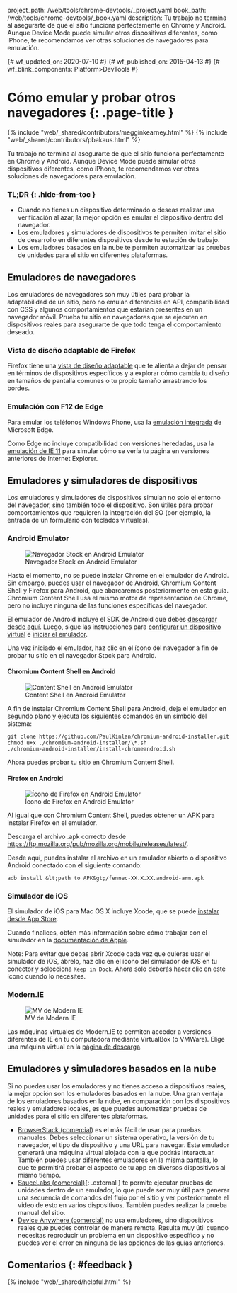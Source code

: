 project_path: /web/tools/chrome-devtools/_project.yaml
book_path: /web/tools/chrome-devtools/_book.yaml
description: Tu trabajo no termina al asegurarte de que el sitio funciona perfectamente en Chrome y Android. Aunque Device Mode puede simular otros dispositivos diferentes, como iPhone, te recomendamos ver otras soluciones de navegadores para emulación.

{# wf_updated_on: 2020-07-10 #}
{# wf_published_on: 2015-04-13 #}
{# wf_blink_components: Platform>DevTools #}

# Cómo emular y probar otros navegadores {: .page-title }

{% include "web/_shared/contributors/megginkearney.html" %}
{% include "web/_shared/contributors/pbakaus.html" %}

Tu trabajo no termina al asegurarte de que el sitio funciona perfectamente en Chrome y Android. Aunque Device Mode puede simular otros dispositivos diferentes, como iPhone, te recomendamos ver otras soluciones de navegadores para emulación.


### TL;DR {: .hide-from-toc }
- Cuando no tienes un dispositivo determinado o deseas realizar una verificación al azar, la mejor opción es emular el dispositivo dentro del navegador.
- Los emuladores y simuladores de dispositivos te permiten imitar el sitio de desarrollo en diferentes dispositivos desde tu estación de trabajo.
- Los emuladores basados en la nube te permiten automatizar las pruebas de unidades para el sitio en diferentes plataformas.


## Emuladores de navegadores

Los emuladores de navegadores son muy útiles para probar la adaptabilidad de un sitio, pero no
emulan diferencias en API, compatibilidad con CSS y algunos comportamientos que estarían presentes
en un navegador móvil. Prueba tu sitio en navegadores que se ejecuten en dispositivos reales para
asegurarte de que todo tenga el comportamiento deseado.

### Vista de diseño adaptable de Firefox

Firefox tiene una [vista de diseño adaptable](https://developer.mozilla.org/en-US/docs/Tools/Responsive_Design_View)
que te alienta a dejar de pensar en términos de dispositivos específicos y a
explorar cómo cambia tu diseño en tamaños de pantalla comunes o tu propio tamaño
arrastrando los bordes.

### Emulación con F12 de Edge

Para emular los teléfonos Windows Phone, usa la [emulación integrada](https://dev.modern.ie/platform/documentation/f12-devtools-guide/emulation/) de Microsoft Edge.

Como Edge no incluye compatibilidad con versiones heredadas, usa la [emulación de IE 11](https://msdn.microsoft.com/en-us/library/dn255001(v=vs.85).aspx) para simular cómo se vería tu página en versiones anteriores de Internet Explorer.

## Emuladores y simuladores de dispositivos

Los emuladores y simuladores de dispositivos simulan no solo el entorno del navegador, sino también todo el dispositivo. Son útiles para probar comportamientos que requieren la integración del SO (por ejemplo, la entrada de un formulario con teclados virtuales).

### Android Emulator

<figure class="attempt-right">
  <img src="imgs/android-emulator-stock-browser.png" alt="Navegador Stock en Android Emulator">
  <figcaption>Navegador Stock en Android Emulator</figcaption>
</figure>

Hasta el momento, no se puede instalar Chrome en el emulador de Android. Sin embargo, puedes usar el navegador de Android, Chromium Content Shell y Firefox para Android, que abarcaremos posteriormente en esta guía. Chromium Content Shell usa el mismo motor de representación de Chrome, pero no incluye ninguna de las funciones específicas del navegador.

El emulador de Android incluye el SDK de Android que debes <a href="http://developer.android.com/sdk/installing/studio.html">descargar desde
aquí</a>. Luego, sigue las instrucciones para <a href="http://developer.android.com/tools/devices/managing-avds.html">configurar un dispositivo virtual</a> e <a href="http://developer.android.com/tools/devices/emulator.html">iniciar el emulador</a>.

Una vez iniciado el emulador, haz clic en el ícono del navegador a fin de probar tu sitio en el navegador Stock para Android.

#### Chromium Content Shell en Android

<figure class="attempt-right">
  <img src="imgs/android-avd-contentshell.png" alt="Content Shell en Android Emulator">
  <figcaption>Content Shell en Android Emulator</figcaption>
</figure>

A fin de instalar Chromium Content Shell para Android, deja el emulador en segundo plano
y ejecuta los siguientes comandos en un símbolo del sistema:

    git clone https://github.com/PaulKinlan/chromium-android-installer.git
    chmod u+x ./chromium-android-installer/\*.sh
    ./chromium-android-installer/install-chromeandroid.sh

Ahora puedes probar tu sitio en Chromium Content Shell.


#### Firefox en Android

<figure class="attempt-right">
  <img src="imgs/ff-on-android-emulator.png" alt="Ícono de Firefox en Android Emulator">
  <figcaption>Ícono de Firefox en Android Emulator</figcaption>
</figure>

Al igual que con Chromium Content Shell, puedes obtener un APK para instalar Firefox en el emulador.

Descarga el archivo .apk correcto desde <a href="https://ftp.mozilla.org/pub/mozilla.org/mobile/releases/latest/">https://ftp.mozilla.org/pub/mozilla.org/mobile/releases/latest/</a>.

Desde aquí, puedes instalar el archivo en un emulador abierto o dispositivo Android conectado con el siguiente comando:

    adb install &lt;path to APK&gt;/fennec-XX.X.XX.android-arm.apk


### Simulador de iOS

El simulador de iOS para Mac OS X incluye Xcode, que se puede [instalar desde
App Store](https://itunes.apple.com/us/app/xcode/id497799835?ls=1&mt=12).

Cuando finalices, obtén más información sobre cómo trabajar con el simulador en la [documentación de Apple](https://developer.apple.com/library/prerelease/ios/documentation/IDEs/Conceptual/iOS_Simulator_Guide/Introduction/Introduction.html).

Note: Para evitar que debas abrir Xcode cada vez que quieras usar el simulador de iOS, ábrelo, haz clic en el ícono del simulador de iOS en tu conector y selecciona `Keep in Dock`. Ahora solo deberás hacer clic en este ícono cuando lo necesites.

### Modern.IE

<figure class="attempt-right">
  <img src="imgs/modern-ie-simulator.png" alt="MV de Modern IE">
  <figcaption>MV de Modern IE</figcaption>
</figure>

Las máquinas virtuales de Modern.IE te permiten acceder a versiones diferentes de IE en tu computadora mediante VirtualBox (o VMWare). Elige una máquina virtual en la <a href="https://modern.ie/en-us/virtualization-tools#downloads">página de descarga</a>.


## Emuladores y simuladores basados en la nube

Si no puedes usar los emuladores y no tienes acceso a dispositivos reales, la mejor opción son los emuladores basados en la nube. Una gran ventaja de los emuladores basados en la nube, en comparación con los dispositivos reales y emuladores locales, es que puedes automatizar pruebas de unidades para el sitio en diferentes plataformas.

* [BrowserStack (comercial)](https://www.browserstack.com/automate) es el más fácil de usar para pruebas manuales. Debes seleccionar un sistema operativo, la versión de tu navegador, el tipo de dispositivo y una URL para navegar. Este emulador generará una máquina virtual alojada con la que podrás interactuar. También puedes usar diferentes emuladores en la misma pantalla, lo que te permitirá probar el aspecto de tu app en diversos dispositivos al mismo tiempo.
* [SauceLabs (comercial)](https://saucelabs.com/){: .external } te permite ejecutar pruebas de unidades dentro de un emulador, lo que puede ser muy útil para generar una secuencia de comandos del flujo por el sitio y ver posteriormente el video de esto en varios dispositivos. También puedes realizar la prueba manual del sitio.
* [Device Anywhere (comercial)](http://www.keynote.com/solutions/testing/mobile-testing) no
usa emuladores, sino dispositivos reales que puedes controlar de manera remota. Resulta muy útil cuando necesitas reproducir un problema en un dispositivo específico y no puedes ver el error en ninguna de las opciones de las guías anteriores.


## Comentarios {: #feedback }

{% include "web/_shared/helpful.html" %}
